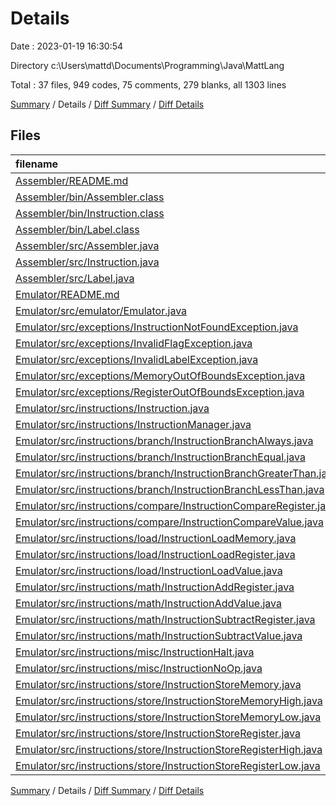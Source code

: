 # Details

Date : 2023-01-19 16:30:54

Directory c:\\Users\\mattd\\Documents\\Programming\\Java\\MattLang

Total : 37 files,  949 codes, 75 comments, 279 blanks, all 1303 lines

[Summary](results.md) / Details / [Diff Summary](diff.md) / [Diff Details](diff-details.md)

## Files
| filename | language | code | comment | blank | total |
| :--- | :--- | ---: | ---: | ---: | ---: |
| [Assembler/README.md](/Assembler/README.md) | Markdown | 10 | 0 | 9 | 19 |
| [Assembler/bin/Assembler.class](/Assembler/bin/Assembler.class) | Java | 121 | 0 | 1 | 122 |
| [Assembler/bin/Instruction.class](/Assembler/bin/Instruction.class) | Java | 20 | 0 | 0 | 20 |
| [Assembler/bin/Label.class](/Assembler/bin/Label.class) | Java | 7 | 0 | 0 | 7 |
| [Assembler/src/Assembler.java](/Assembler/src/Assembler.java) | Java | 134 | 49 | 29 | 212 |
| [Assembler/src/Instruction.java](/Assembler/src/Instruction.java) | Java | 43 | 0 | 11 | 54 |
| [Assembler/src/Label.java](/Assembler/src/Label.java) | Java | 14 | 0 | 6 | 20 |
| [Emulator/README.md](/Emulator/README.md) | Markdown | 10 | 0 | 9 | 19 |
| [Emulator/src/emulator/Emulator.java](/Emulator/src/emulator/Emulator.java) | Java | 98 | 11 | 32 | 141 |
| [Emulator/src/exceptions/InstructionNotFoundException.java](/Emulator/src/exceptions/InstructionNotFoundException.java) | Java | 6 | 0 | 4 | 10 |
| [Emulator/src/exceptions/InvalidFlagException.java](/Emulator/src/exceptions/InvalidFlagException.java) | Java | 6 | 0 | 4 | 10 |
| [Emulator/src/exceptions/InvalidLabelException.java](/Emulator/src/exceptions/InvalidLabelException.java) | Java | 6 | 0 | 4 | 10 |
| [Emulator/src/exceptions/MemoryOutOfBoundsException.java](/Emulator/src/exceptions/MemoryOutOfBoundsException.java) | Java | 6 | 0 | 4 | 10 |
| [Emulator/src/exceptions/RegisterOutOfBoundsException.java](/Emulator/src/exceptions/RegisterOutOfBoundsException.java) | Java | 6 | 0 | 4 | 10 |
| [Emulator/src/instructions/Instruction.java](/Emulator/src/instructions/Instruction.java) | Java | 14 | 0 | 5 | 19 |
| [Emulator/src/instructions/InstructionManager.java](/Emulator/src/instructions/InstructionManager.java) | Java | 92 | 0 | 6 | 98 |
| [Emulator/src/instructions/branch/InstructionBranchAlways.java](/Emulator/src/instructions/branch/InstructionBranchAlways.java) | Java | 16 | 1 | 7 | 24 |
| [Emulator/src/instructions/branch/InstructionBranchEqual.java](/Emulator/src/instructions/branch/InstructionBranchEqual.java) | Java | 17 | 2 | 8 | 27 |
| [Emulator/src/instructions/branch/InstructionBranchGreaterThan.java](/Emulator/src/instructions/branch/InstructionBranchGreaterThan.java) | Java | 17 | 2 | 8 | 27 |
| [Emulator/src/instructions/branch/InstructionBranchLessThan.java](/Emulator/src/instructions/branch/InstructionBranchLessThan.java) | Java | 17 | 2 | 8 | 27 |
| [Emulator/src/instructions/compare/InstructionCompareRegister.java](/Emulator/src/instructions/compare/InstructionCompareRegister.java) | Java | 22 | 1 | 9 | 32 |
| [Emulator/src/instructions/compare/InstructionCompareValue.java](/Emulator/src/instructions/compare/InstructionCompareValue.java) | Java | 22 | 1 | 9 | 32 |
| [Emulator/src/instructions/load/InstructionLoadMemory.java](/Emulator/src/instructions/load/InstructionLoadMemory.java) | Java | 16 | 0 | 6 | 22 |
| [Emulator/src/instructions/load/InstructionLoadRegister.java](/Emulator/src/instructions/load/InstructionLoadRegister.java) | Java | 13 | 0 | 6 | 19 |
| [Emulator/src/instructions/load/InstructionLoadValue.java](/Emulator/src/instructions/load/InstructionLoadValue.java) | Java | 13 | 0 | 6 | 19 |
| [Emulator/src/instructions/math/InstructionAddRegister.java](/Emulator/src/instructions/math/InstructionAddRegister.java) | Java | 20 | 1 | 9 | 30 |
| [Emulator/src/instructions/math/InstructionAddValue.java](/Emulator/src/instructions/math/InstructionAddValue.java) | Java | 20 | 1 | 9 | 30 |
| [Emulator/src/instructions/math/InstructionSubtractRegister.java](/Emulator/src/instructions/math/InstructionSubtractRegister.java) | Java | 20 | 1 | 9 | 30 |
| [Emulator/src/instructions/math/InstructionSubtractValue.java](/Emulator/src/instructions/math/InstructionSubtractValue.java) | Java | 20 | 1 | 9 | 30 |
| [Emulator/src/instructions/misc/InstructionHalt.java](/Emulator/src/instructions/misc/InstructionHalt.java) | Java | 12 | 1 | 6 | 19 |
| [Emulator/src/instructions/misc/InstructionNoOp.java](/Emulator/src/instructions/misc/InstructionNoOp.java) | Java | 12 | 1 | 6 | 19 |
| [Emulator/src/instructions/store/InstructionStoreMemory.java](/Emulator/src/instructions/store/InstructionStoreMemory.java) | Java | 16 | 0 | 6 | 22 |
| [Emulator/src/instructions/store/InstructionStoreMemoryHigh.java](/Emulator/src/instructions/store/InstructionStoreMemoryHigh.java) | Java | 16 | 0 | 6 | 22 |
| [Emulator/src/instructions/store/InstructionStoreMemoryLow.java](/Emulator/src/instructions/store/InstructionStoreMemoryLow.java) | Java | 16 | 0 | 6 | 22 |
| [Emulator/src/instructions/store/InstructionStoreRegister.java](/Emulator/src/instructions/store/InstructionStoreRegister.java) | Java | 17 | 0 | 6 | 23 |
| [Emulator/src/instructions/store/InstructionStoreRegisterHigh.java](/Emulator/src/instructions/store/InstructionStoreRegisterHigh.java) | Java | 17 | 0 | 6 | 23 |
| [Emulator/src/instructions/store/InstructionStoreRegisterLow.java](/Emulator/src/instructions/store/InstructionStoreRegisterLow.java) | Java | 17 | 0 | 6 | 23 |

[Summary](results.md) / Details / [Diff Summary](diff.md) / [Diff Details](diff-details.md)